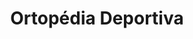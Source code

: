 ---
title: "Ortopédia Deportiva"
url: /ciudad-autonoma-de-buenos-aires/ortopedia-deportiva/
shop: suministros médicos
---